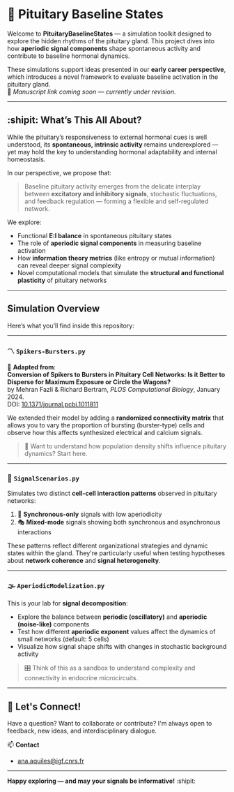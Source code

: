 # :mag_right: Pituitary Baseline States

Welcome to **PituitaryBaselineStates** — a simulation toolkit designed to explore the hidden rhythms of the pituitary gland. This project dives into how **aperiodic signal components** shape spontaneous activity and contribute to baseline hormonal dynamics.

These simulations support ideas presented in our **early career perspective**, which introduces a novel framework to evaluate baseline activation in the pituitary gland.  
📄 *Manuscript link coming soon — currently under revision.*

---

## :shipit: What’s This All About?

While the pituitary’s responsiveness to external hormonal cues is well understood, its **spontaneous, intrinsic activity** remains underexplored — yet may hold the key to understanding hormonal adaptability and internal homeostasis.

In our perspective, we propose that:
> Baseline pituitary activity emerges from the delicate interplay between **excitatory and inhibitory signals**, stochastic fluctuations, and feedback regulation — forming a flexible and self-regulated network.

We explore:
- Functional **E:I balance** in spontaneous pituitary states
- The role of **aperiodic signal components** in measuring baseline activation
- How **information theory metrics** (like entropy or mutual information) can reveal deeper signal complexity
- Novel computational models that simulate the **structural and functional plasticity** of pituitary networks

---

## Simulation Overview

Here’s what you’ll find inside this repository:

---

### :part_alternation_mark: `Spikers-Bursters.py`

🔄 **Adapted from**:  
**Conversion of Spikers to Bursters in Pituitary Cell Networks: Is it Better to Disperse for Maximum Exposure or Circle the Wagons?**  
by Mehran Fazli & Richard Bertram, *PLOS Computational Biology*, January 2024.  
DOI: [10.1371/journal.pcbi.1011811](https://doi.org/10.1371/journal.pcbi.1011811) 

We extended their model by adding a **randomized connectivity matrix** that allows you to vary the proportion of bursting (burster-type) cells and observe how this affects synthesized electrical and calcium signals.

> 🧩 Want to understand how population density shifts influence pituitary dynamics? Start here.

---

### 🔁 `SignalScenarios.py`

Simulates two distinct **cell-cell interaction patterns** observed in pituitary networks:

1. 🧭 **Synchronous-only** signals with low aperiodicity  
2. 🎭 **Mixed-mode** signals showing both synchronous and asynchronous interactions

These patterns reflect different organizational strategies and dynamic states within the gland. They're particularly useful when testing hypotheses about **network coherence** and **signal heterogeneity**.

---

### 🌫 `AperiodicModelization.py`

This is your lab for **signal decomposition**:

- Explore the balance between **periodic (oscillatory)** and **aperiodic (noise-like)** components
- Test how different **aperiodic exponent** values affect the dynamics of small networks (default: 5 cells)
- Visualize how signal shape shifts with changes in stochastic background activity

> 🎛 Think of this as a sandbox to understand complexity and connectivity in endocrine microcircuits.

---

## 🤝 Let's Connect!

Have a question? Want to collaborate or contribute? I'm always open to feedback, new ideas, and interdisciplinary dialogue.

📫 **Contact**  
- ana.aquiles@igf.cnrs.fr  

---

**Happy exploring — and may your signals be informative!** :shipit:
